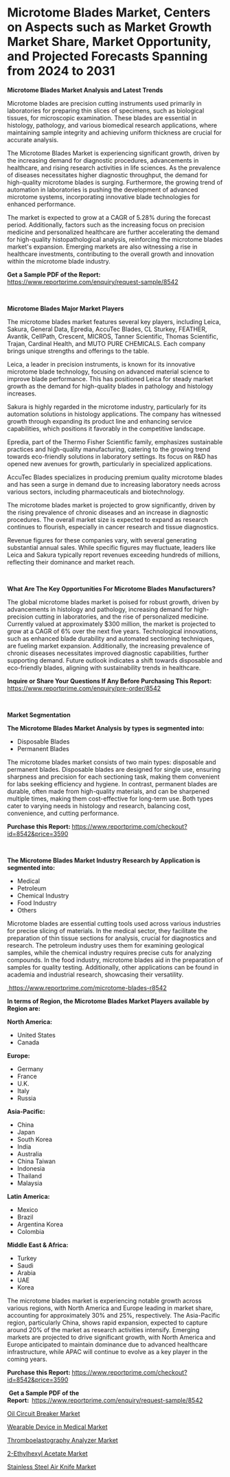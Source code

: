 <p><h1>Microtome Blades Market, Centers on Aspects such as Market Growth Market Share, Market Opportunity, and Projected Forecasts Spanning from 2024 to 2031</h1></p><p><strong>Microtome Blades Market Analysis and Latest Trends</strong></p>
<p><p>Microtome blades are precision cutting instruments used primarily in laboratories for preparing thin slices of specimens, such as biological tissues, for microscopic examination. These blades are essential in histology, pathology, and various biomedical research applications, where maintaining sample integrity and achieving uniform thickness are crucial for accurate analysis.</p><p>The Microtome Blades Market is experiencing significant growth, driven by the increasing demand for diagnostic procedures, advancements in healthcare, and rising research activities in life sciences. As the prevalence of diseases necessitates higher diagnostic throughput, the demand for high-quality microtome blades is surging. Furthermore, the growing trend of automation in laboratories is pushing the development of advanced microtome systems, incorporating innovative blade technologies for enhanced performance.</p><p>The market is expected to grow at a CAGR of 5.28% during the forecast period. Additionally, factors such as the increasing focus on precision medicine and personalized healthcare are further accelerating the demand for high-quality histopathological analysis, reinforcing the microtome blades market's expansion. Emerging markets are also witnessing a rise in healthcare investments, contributing to the overall growth and innovation within the microtome blade industry.</p></p>
<p><strong>Get a Sample PDF of the Report:&nbsp;</strong> <a href="https://www.reportprime.com/enquiry/request-sample/8542">https://www.reportprime.com/enquiry/request-sample/8542</a></p>
<p>&nbsp;</p>
<p><strong>Microtome Blades Major Market Players</strong></p>
<p><p>The microtome blades market features several key players, including Leica, Sakura, General Data, Epredia, AccuTec Blades, CL Sturkey, FEATHER, Avantik, CellPath, Crescent, MICROS, Tanner Scientific, Thomas Scientific, Trajan, Cardinal Health, and MUTO PURE CHEMICALS. Each company brings unique strengths and offerings to the table.</p><p>Leica, a leader in precision instruments, is known for its innovative microtome blade technology, focusing on advanced material science to improve blade performance. This has positioned Leica for steady market growth as the demand for high-quality blades in pathology and histology increases.</p><p>Sakura is highly regarded in the microtome industry, particularly for its automation solutions in histology applications. The company has witnessed growth through expanding its product line and enhancing service capabilities, which positions it favorably in the competitive landscape.</p><p>Epredia, part of the Thermo Fisher Scientific family, emphasizes sustainable practices and high-quality manufacturing, catering to the growing trend towards eco-friendly solutions in laboratory settings. Its focus on R&D has opened new avenues for growth, particularly in specialized applications.</p><p>AccuTec Blades specializes in producing premium quality microtome blades and has seen a surge in demand due to increasing laboratory needs across various sectors, including pharmaceuticals and biotechnology.</p><p>The microtome blades market is projected to grow significantly, driven by the rising prevalence of chronic diseases and an increase in diagnostic procedures. The overall market size is expected to expand as research continues to flourish, especially in cancer research and tissue diagnostics.</p><p>Revenue figures for these companies vary, with several generating substantial annual sales. While specific figures may fluctuate, leaders like Leica and Sakura typically report revenues exceeding hundreds of millions, reflecting their dominance and market reach.</p></p>
<p>&nbsp;</p>
<p><strong>What Are The Key Opportunities For Microtome Blades Manufacturers?</strong></p>
<p><p>The global microtome blades market is poised for robust growth, driven by advancements in histology and pathology, increasing demand for high-precision cutting in laboratories, and the rise of personalized medicine. Currently valued at approximately $300 million, the market is projected to grow at a CAGR of 6% over the next five years. Technological innovations, such as enhanced blade durability and automated sectioning techniques, are fueling market expansion. Additionally, the increasing prevalence of chronic diseases necessitates improved diagnostic capabilities, further supporting demand. Future outlook indicates a shift towards disposable and eco-friendly blades, aligning with sustainability trends in healthcare.</p></p>
<p><strong>Inquire or Share Your Questions If Any Before Purchasing This Report:</strong> <a href="https://www.reportprime.com/enquiry/pre-order/8542">https://www.reportprime.com/enquiry/pre-order/8542</a></p>
<p>&nbsp;</p>
<p><strong>Market Segmentation</strong></p>
<p><strong>The Microtome Blades Market Analysis by types is segmented into:</strong></p>
<p><ul><li>Disposable Blades</li><li>Permanent Blades</li></ul></p>
<p><p>The microtome blades market consists of two main types: disposable and permanent blades. Disposable blades are designed for single use, ensuring sharpness and precision for each sectioning task, making them convenient for labs seeking efficiency and hygiene. In contrast, permanent blades are durable, often made from high-quality materials, and can be sharpened multiple times, making them cost-effective for long-term use. Both types cater to varying needs in histology and research, balancing cost, convenience, and cutting performance.</p></p>
<p><strong>Purchase this Report:&nbsp;</strong><a href="https://www.reportprime.com/checkout?id=8542&price=3590">https://www.reportprime.com/checkout?id=8542&price=3590</a></p>
<p>&nbsp;</p>
<p><strong>The Microtome Blades Market Industry Research by Application is segmented into:</strong></p>
<p><ul><li>Medical</li><li>Petroleum</li><li>Chemical Industry</li><li>Food Industry</li><li>Others</li></ul></p>
<p><p>Microtome blades are essential cutting tools used across various industries for precise slicing of materials. In the medical sector, they facilitate the preparation of thin tissue sections for analysis, crucial for diagnostics and research. The petroleum industry uses them for examining geological samples, while the chemical industry requires precise cuts for analyzing compounds. In the food industry, microtome blades aid in the preparation of samples for quality testing. Additionally, other applications can be found in academia and industrial research, showcasing their versatility.</p></p>
<p><a href="https://www.reportprime.com/microtome-blades-r8542">&nbsp;https://www.reportprime.com/microtome-blades-r8542</a></p>
<p><strong>In terms of Region, the Microtome Blades Market Players available by Region are:</strong></p>
<p>
    <p> <strong> North America: </strong>
        <ul>
            <li>United States</li>
            <li>Canada</li>
        </ul>
        </p> 
    <p> <strong> Europe: </strong>
        <ul>
            <li>Germany</li>
            <li>France</li>
            <li>U.K.</li>
            <li>Italy</li>
            <li>Russia</li>
        </ul>
        </p> 
    <p> <strong> Asia-Pacific: </strong>
        <ul>
            <li>China</li>
            <li>Japan</li>
            <li>South Korea</li>
            <li>India</li>
            <li>Australia</li>
            <li>China Taiwan</li>
            <li>Indonesia</li>
            <li>Thailand</li>
            <li>Malaysia</li>
        </ul>
        </p> 
    <p> <strong> Latin America: </strong>
        <ul>
            <li>Mexico</li>
            <li>Brazil</li>
            <li>Argentina Korea</li>
            <li>Colombia</li>
        </ul>
        </p> 
    <p> <strong> Middle East & Africa: </strong>
        <ul>
            <li>Turkey</li>
            <li>Saudi</li>
            <li>Arabia</li>
            <li>UAE</li>
            <li>Korea</li>
        </ul>
    </p>
    </p>
<p><p>The microtome blades market is experiencing notable growth across various regions, with North America and Europe leading in market share, accounting for approximately 30% and 25%, respectively. The Asia-Pacific region, particularly China, shows rapid expansion, expected to capture around 20% of the market as research activities intensify. Emerging markets are projected to drive significant growth, with North America and Europe anticipated to maintain dominance due to advanced healthcare infrastructure, while APAC will continue to evolve as a key player in the coming years.</p></p>
<p><strong>Purchase this Report: </strong><a href="https://www.reportprime.com/checkout?id=8542&price=3590">https://www.reportprime.com/checkout?id=8542&price=3590</a></p>
<p>&nbsp;<strong>Get a Sample PDF of the Report:&nbsp;&nbsp;</strong><a href="https://www.reportprime.com/enquiry/request-sample/8542">https://www.reportprime.com/enquiry/request-sample/8542</a></p>
<p><strong></strong></p>
<p><p><a href="https://www.linkedin.com/pulse/global-oil-circuit-breaker-market-focus-product-type-low-voltage-4lvnf?trackingId=lTzAUcDRSsi7INjkQ31BrA%3D%3D">Oil Circuit Breaker Market</a></p><p><a href="https://issuu.com/reportprime-2/docs/wearable-device-in-medical-market-s_690b1318ebafb6">Wearable Device in Medical Market</a></p><p><a href="https://github.com/SamiaHussain82/Market-Research-Report-List-1/blob/main/thromboelastography-analyzer-market.md">Thromboelastography Analyzer Market</a></p><p><a href="https://medium.com/@aronosmani150/the-2-ethylhexyl-acetate-market-decisions-are-mostly-driven-by-resource-optimization-and-e43405dac8c9?postPublishedType=initial">2-Ethylhexyl Acetate Market</a></p><p><a href="https://www.linkedin.com/pulse/stainless-steel-air-knife-market-trends-analysis-opportunities-y3slf?trackingId=%2FQuuRzRRRvGCVJOkHoJlMg%3D%3D">Stainless Steel Air Knife Market</a></p></p>